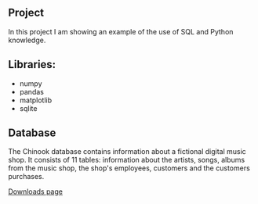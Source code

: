 ## Project
In this project I am showing an example of the use of SQL and Python knowledge.

## Libraries:
- numpy
- pandas
- matplotlib
- sqlite

## Database
The Chinook database contains information about a fictional digital music shop. It consists of 11 tables: information about the artists, songs, albums from the music shop, the shop's employees, customers and the customers purchases.

[Downloads page](https://github.com/lerocha/chinook-database/tree/master/ChinookDatabase/DataSources)
